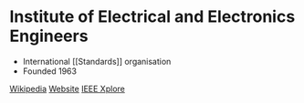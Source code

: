 # Institute of Electrical and Electronics Engineers 

- International [[Standards]] organisation
- Founded 1963

[Wikipedia](https://en.wikipedia.org/wiki/Institute_of_Electrical_and_Electronics_Engineers)
[Website](https://www.ieee.org/)
[IEEE Xplore](https://ieeexplore.ieee.org/Xplore/home.jsp)